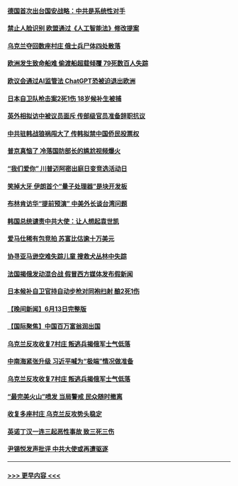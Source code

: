 #### [德国首次出台国安战略：中共是系统性对手](../pages/prog202/a103731661.md?t=06150943) 
#### [禁止人脸识别 欧盟通过《人工智能法》修改提案](../pages/prog202/a103731660.md?t=06150943) 
#### [乌克兰夺回数座村庄 俄士兵尸体四处散落](../pages/prog202/a103731620.md?t=06150943) 
#### [欧洲发生致命船难 偷渡船超载倾覆 79死数百人失踪](../pages/prog202/a103731592.md?t=06150943) 
#### [欧议会通过AI监管法  ChatGPT恐被迫退出欧洲](../pages/prog202/a103731540.md?t=06150943) 
#### [日本自卫队枪击案2死1伤 18岁候补生被捕](../pages/prog202/a103731469.md?t=06150943) 
#### [英外相拟访中被议员面斥 传部级官员准备辞职抗议](../pages/prog202/a103731457.md?t=06150943) 
#### [中共驻韩战狼祸闯大了 传韩拟禁中国侨民投票权](../pages/prog202/a103731365.md?t=06150943) 
#### [普京真恼了 冷落国防部长的尴尬视频爆火](../pages/prog202/a103731268.md?t=06150943) 
#### [“我们爱你” 川普迈阿密出庭日变竞选活动日](../pages/prog202/a103731260.md?t=06150943) 
#### [笑掉大牙 伊朗首个“量子处理器”是块开发板](../pages/prog202/a103731256.md?t=06150943) 
#### [布林肯访华“提前预演” 中美外长谈台湾问题](../pages/prog202/a103731241.md?t=06150943) 
#### [韩国总统谴责中共大使：让人想起袁世凯](../pages/prog202/a103731200.md?t=06150943) 
#### [爱马仕稀有包竞拍 苏富比估逾十万美元](../pages/prog202/a103731212.md?t=06150943) 
#### [协寻亚马逊空难失踪儿童 搜救犬丛林中失踪](../pages/prog202/a103731197.md?t=06150943) 
#### [法国揭俄发动混合战 假冒西方媒体发布假新闻](../pages/prog202/a103731193.md?t=06150943) 
#### [日本候补自卫官持自动步枪对同袍扫射 酿2死1伤](../pages/prog202/a103731183.md?t=06150943) 
#### [【晚间新闻】6月13日完整版](../pages/prog202/a103731071.md?t=06150943) 
#### [【国际聚焦】中国百万富翁润出国](../pages/prog202/a103731097.md?t=06150943) 
#### [乌克兰反攻收复7村庄 叛逃兵揭俄军士气低落](../pages/prog202/a103731094.md?t=06150943) 
#### [中南海紧张升级 习近平喊为“极端”情况做准备](../pages/prog202/a103731056.md?t=06150943) 
#### [乌克兰反攻收复7村庄 叛逃兵揭俄军士气低落](../pages/prog202/a103731048.md?t=06150943) 
#### [“最完美火山”喷发 当局警戒 民众随时撤离](../pages/prog202/a103730979.md?t=06150943) 
#### [收复多座村庄 乌克兰反攻势头稳定](../pages/prog202/a103730978.md?t=06150943) 
#### [英诺丁汉一连三起恶性事故 致三死三伤](../pages/prog202/a103730976.md?t=06150943) 
#### [尹锡悦发声批评 中共大使或再遭驱逐](../pages/prog202/a103730980.md?t=06150943) 

----
#### [ >>> 更早内容 <<< ](../indexes/prog202-earlier.md)
